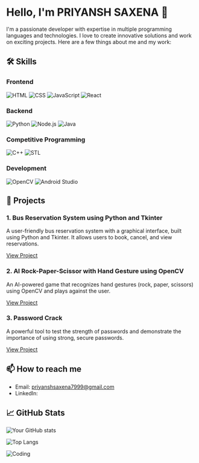 <!-- Banner Image -->


# Hello, I'm PRIYANSH SAXENA 👋

I'm a passionate developer with expertise in multiple programming languages and technologies. I love to create innovative solutions and work on exciting projects. Here are a few things about me and my work:

## 🛠 Skills

### Frontend
![HTML](https://img.shields.io/badge/HTML-E34F26?style=for-the-badge&logo=html5&logoColor=white)
![CSS](https://img.shields.io/badge/CSS-1572B6?style=for-the-badge&logo=css3&logoColor=white)
![JavaScript](https://img.shields.io/badge/JavaScript-F7DF1E?style=for-the-badge&logo=javascript&logoColor=black)
![React](https://img.shields.io/badge/React-61DAFB?style=for-the-badge&logo=react&logoColor=black)

### Backend
![Python](https://img.shields.io/badge/Python-3776AB?style=for-the-badge&logo=python&logoColor=white)
![Node.js](https://img.shields.io/badge/Node.js-339933?style=for-the-badge&logo=nodedotjs&logoColor=white)
![Java](https://img.shields.io/badge/Java-007396?style=for-the-badge&logo=java&logoColor=white)

### Competitive Programming
![C++](https://img.shields.io/badge/C++-00599C?style=for-the-badge&logo=cplusplus&logoColor=white)
![STL](https://img.shields.io/badge/STL-00599C?style=for-the-badge&logo=cplusplus&logoColor=white)

### Development
![OpenCV](https://img.shields.io/badge/OpenCV-5C3EE8?style=for-the-badge&logo=opencv&logoColor=white)
![Android Studio](https://img.shields.io/badge/Android%20Studio-3DDC84?style=for-the-badge&logo=androidstudio&logoColor=white)

## 🚀 Projects

### 1. Bus Reservation System using Python and Tkinter
A user-friendly bus reservation system with a graphical interface, built using Python and Tkinter. It allows users to book, cancel, and view reservations.


[View Project](https://github.com/Priyansh7999/BUS_BOOKING_SYSTEM)

### 2. AI Rock-Paper-Scissor with Hand Gesture using OpenCV
An AI-powered game that recognizes hand gestures (rock, paper, scissors) using OpenCV and plays against the user.



[View Project](https://github.com/Priyansh7999/AI-Rock-Paper-Scissor-with-hand-gestureOPENCV)

### 3. Password Crack
A powerful tool to test the strength of passwords and demonstrate the importance of using strong, secure passwords.



[View Project](https://github.com/Priyansh7999/password-crack)

## 📫 How to reach me

- Email: priyanshsaxena7999@gmail.com
- LinkedIn: 

## 📈 GitHub Stats

![Your GitHub stats](https://github-readme-stats.vercel.app/api?username=Priyansh7999&show_icons=true&theme=radical)

![Top Langs](https://github-readme-stats.vercel.app/api/top-langs/?username=Priyansh7999&layout=compact&theme=radical)

<!-- Animated Image -->
![Coding](https://user-images.githubusercontent.com/your-image-url/coding.gif)



